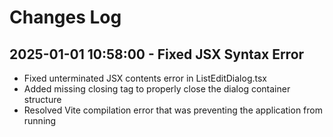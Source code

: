 # Changes Log

## 2025-01-01 10:58:00 - Fixed JSX Syntax Error
- Fixed unterminated JSX contents error in ListEditDialog.tsx
- Added missing closing </div> tag to properly close the dialog container structure
- Resolved Vite compilation error that was preventing the application from running